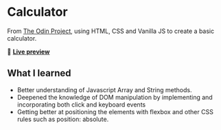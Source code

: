 # Calculator

From [The Odin Project](https://www.theodinproject.com/lessons/foundations-calculator), using HTML, CSS and Vanilla JS to create a basic calculator.

:link: [**Live preview**](https://jqyoung.github.io/calculator/) 

## What I learned

* Better understanding of Javascript Array and String methods.
* Deepened the knowledge of DOM manipulation by implementing and incorporating both click and keyboard events
* Getting better at positioning the elements with flexbox and other CSS rules such as position: absolute.